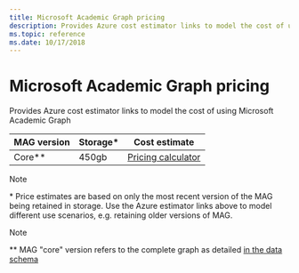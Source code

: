 ```yaml
---
title: Microsoft Academic Graph pricing
description: Provides Azure cost estimator links to model the cost of using Microsoft Academic Graph
ms.topic: reference
ms.date: 10/17/2018
---
```

# Microsoft Academic Graph pricing

Provides Azure cost estimator links to model the cost of using Microsoft Academic Graph

MAG version | Storage* | Cost estimate
--- | --- | ---
Core** | 450gb | [Pricing calculator](https://azure.com/e/4dfc57131aa54df4945dcba4c2b1671f)

> [!NOTE]
> \* Price estimates are based on only the most recent version of the MAG being retained in storage. Use the Azure estimator links above to model different use scenarios, e.g. retaining older versions of MAG.

> [!NOTE]
> \*\* MAG "core" version refers to the complete graph as detailed [in the data schema](reference-data-schema.md)